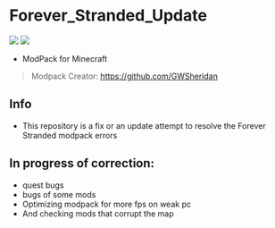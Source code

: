 # Forever_Stranded_Update
![](http://img.shields.io/badge/status-In_Progress-gren.png) ![](http://img.shields.io/badge/version-1.9.9.2-gren.png)
* ModPack for Minecraft
>Modpack Creator: https://github.com/GWSheridan

## Info
* This repository is a fix or an update attempt to resolve the Forever Stranded modpack errors

## In progress of correction:

* quest bugs
* bugs of some mods
* Optimizing modpack for more fps on weak pc
* And checking mods that corrupt the map
